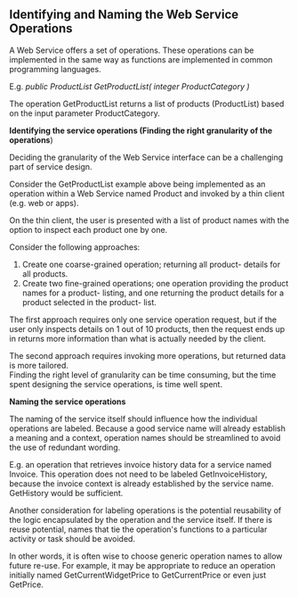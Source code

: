 ## Identifying and Naming the Web Service Operations

A Web Service offers a set of operations. These operations can be implemented in the same way as functions are implemented in common programming languages.

E.g. *public ProductList GetProductList( integer ProductCategory )*

The operation GetProductList returns a list of products (ProductList) based on the input parameter ProductCategory.

**Identifying the service operations (Finding the right granularity of the operations**)

Deciding the granularity of the Web Service interface can be a challenging part of service design.

Consider the GetProductList example above being implemented as an operation within a Web Service named Product and invoked by a thin client (e.g. web or apps).

On the thin client, the user is presented with a list of product names with the option to inspect each product one by one.

Consider the following approaches:

1.  Create one coarse-grained operation; returning all product- details for all products.
2.  Create two fine-grained operations; one operation providing the product names for a product- listing, and one returning the product details for a product selected in the product- list.

The first approach requires only one service operation request, but if the user only inspects details on 1 out of 10 products, then the request ends up in returns more information than what is actually needed by the client.  

The second approach requires invoking more operations, but returned data is more tailored.  
Finding the right level of granularity can be time consuming, but the time spent designing the service operations, is time well spent.

**Naming the service operations**

The naming of the service itself should influence how the individual operations are labeled. Because a good service name will already establish a meaning and a context, operation names should be streamlined to avoid the use of redundant wording.

E.g. an operation that retrieves invoice history data for a service named Invoice. This operation does not need to be labeled GetInvoiceHistory, because the invoice context is already established by the service name. GetHistory would be sufficient.

Another consideration for labeling operations is the potential reusability of the logic encapsulated by the operation and the service itself. If there is reuse potential, names that tie the operation's functions to a particular activity or task should be avoided.

In other words, it is often wise to choose generic operation names to allow future re-use. For example, it may be appropriate to reduce an operation initially named GetCurrentWidgetPrice to GetCurrentPrice or even just GetPrice.